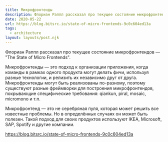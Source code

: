 ```yaml
---
title: Микрофронтенды
description: Флориан Раппл рассказал про текущее состояние микрофронтендов
date: 2020-05-22
url: https://blog.bitsrc.io/state-of-micro-frontends-9c0c604ed13a
tags:
  - architecture
layout: layouts/post.njk
---
```

Флориан Раппл рассказал про текущее состояние микрофронтендов — "The State of Micro Frontends".

Микрофронтенды — это подход к организации приложения, когда команды в рамках одного продукта могут делать фичи, используя разные технологии, и релизить их независимо друг от друга. Микрофронтенды могут быть реализованы по-разному, поэтому существуют разные фреймворки для построения микрофронтендов, покрывающие специфические требования: qiankun, piral, mosaic, micromono и т.п.

Микрофронтенд — это не серебряная пуля, которая может решить все известные проблемы. Но в определённых случаях он может быть полезен. Такой подход для своих продуктов используют IKEA, Microsoft, SAP, Spotify и другие компании.

https://blog.bitsrc.io/state-of-micro-frontends-9c0c604ed13a

